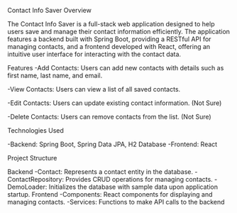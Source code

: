 Contact Info Saver Overview

The Contact Info Saver is a full-stack web application designed to help users save and manage their contact information efficiently. 
The application features a backend built with Spring Boot, providing a RESTful API for managing contacts, and a frontend developed with React, 
offering an intuitive user interface for interacting with the contact data.

Features
  -Add Contacts: Users can add new contacts with details such as first name, last name, and email.
  
  -View Contacts: Users can view a list of all saved contacts.
  
  -Edit Contacts: Users can update existing contact information. (Not Sure)
  
  -Delete Contacts: Users can remove contacts from the list. (Not Sure)
  

Technologies Used

-Backend: Spring Boot, Spring Data JPA, H2 Database
-Frontend: React

Project Structure

Backend
-Contact: Represents a contact entity in the database.
-ContactRepository: Provides CRUD operations for managing contacts.
-DemoLoader: Initializes the database with sample data upon application startup.
Frontend
-Components: React components for displaying and managing contacts.
-Services: Functions to make API calls to the backend
